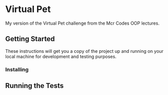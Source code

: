 # Virtual Pet
My version of the Virtual Pet challenge from the Mcr Codes OOP lectures.

## Getting Started
These instructions will get you a copy of the project up and running on your local machine for development and testing purposes.

### Installing

## Running the Tests
